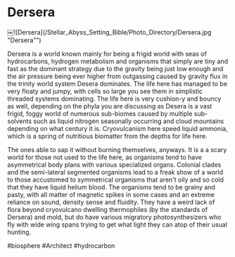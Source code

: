 # Dersera

￼![Dersera](/Stellar_Abyss_Setting_Bible/Photo_Directory/Dersera.jpg "Dersera"")

Dersera is a world known mainly for being a frigid world with seas of hydrocarbons, hydrogen metabolism and organisms that simply are tiny and fast as the dominant strategy due to the gravity being just low enough and the air pressure being ever higher from outgassing caused by gravity flux in the trinity world system Desera dominates.  The life here has managed to be very floaty and jumpy, with cells so large you see them in simplistic threaded systems dominating.  The life here is very cushion-y and bouncy as well, depending on the phyla you are discussing as Desera is a vast frigid, foggy world of numerous sub-biomes caused by multiple sub-solvents such as liquid nitrogen seasonally occurring and cloud mountains depending on what century it is.  Cryovulcanism here speed liquid ammonia, which is a spring of nutritious biomatter from the depths for life here.  

The ones able to sap it without burning themselves, anyways.  It is a a scary world for those not used to the life here, as organisms tend to have asymmetrical body plans with various specialized organs.  Colonial clades and the semi-lateral segmented organisms lead to a freak show of a world to those accustomed to symmetrical organisms that aren't oily and so cold that they have liquid helium blood.  The organisms tend to be grainy and pasty, with all matter of magnetic spikes in some cases and an extreme reliance on sound, density sense and fluidity.  They have a weird lack of flora beyond cryovulcano dwelling thermophiles (by the standards of Dersera) and mold, but do have various migratory photosynthesizers who fly with wide wing spans trying to get what light they can atop of their usual hunting.

#biosphere 
#Architect 
#hydrocarbon 
